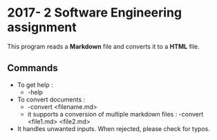 2017- 2 Software Engineering assignment 
======================

This program reads a **Markdown** file and converts it to a **HTML** file.

## Commands ## 
* To get help : 
  * -help
* To convert documents : 
  * -convert <filename.md>
  * it supports a conversion of multiple markdown files : -convert <file1.md> <file2.md>
* It handles unwanted inputs. When rejected, please check for typos.  
  


